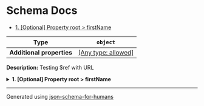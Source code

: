 # Schema Docs

- [1. [Optional] Property root > firstName](#firstName)

| Type                      | `object`                                                                  |
| ------------------------- | ------------------------------------------------------------------------- |
| **Additional properties** | [[Any type: allowed]](# "Additional Properties of any type are allowed.") |

**Description:** Testing $ref with URL

<details>
<summary><strong> <a name="firstName"></a>1. [Optional] Property root > firstName</strong>  

</summary>
<blockquote>

| Type           | `string`                                                                                                                    |
| -------------- | --------------------------------------------------------------------------------------------------------------------------- |
| **Defined in** | https://raw.githubusercontent.com/coveooss/json-schema-for-humans/main/docs/examples/cases/basic.json#/properties/firstName |

**Description:** The person's first name.

</blockquote>
</details>

----------------------------------------------------------------------------------------------------------------------------
Generated using [json-schema-for-humans](https://github.com/coveooss/json-schema-for-humans)